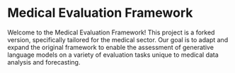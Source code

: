 # Medical Evaluation Framework

Welcome to the Medical Evaluation Framework! This project is a forked version, specifically tailored for the medical sector. Our goal is to adapt and expand the original framework to enable the assessment of generative language models on a variety of evaluation tasks unique to medical data analysis and forecasting.
